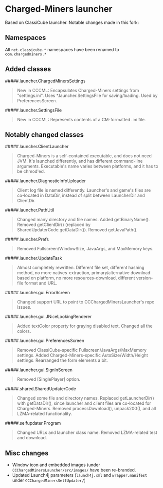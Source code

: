 Charged-Miners launcher
=======================

Based on ClassiCube launcher. Notable changes made in this fork:

Namespaces
----------
All <code>net.classicube.\*</code> namespaces have been renamed to <code>com.chargedminers.*</code>



Added classes
-------------
#####.launcher.ChargedMinersSettings
> New in CCCML: Encapsulates Charged-Miners settings from "settings.ini".
  Uses *.launcher.SettingsFile for saving/loading. Used by PreferencesScreen.

#####.launcher.SettingsFile
> New in CCCML: Represents contents of a CM-formatted .ini file.



Notably changed classes
-----------------------
#####.launcher.ClientLauncher
> Charged-Miners is a self-contained executable, and does not need JVM.
  It's launched differently, and has different command-line arguments.
  Executable's name varies between platforms, and it has to be chmod'ed.

#####.launcher.DiagnosticInfoUploader
> Client log file is named differently. Launcher's and game's files are
  co-located in DataDir, instead of split between LauncherDir and ClientDir.

#####.launcher.PathUtil
> Changed many directory and file names. Added getBinaryName().
  Removed getClientDir() (replaced by SharedUpdaterCode.getDataDir()).
  Removed getJavaPath().

#####.launcher.Prefs
> Removed Fullscreen/WindowSize, JavaArgs, and MaxMemory keys.

#####.launcher.UpdateTask
> Almost completely rewritten. Different file set, different hashing method,
  no more natives-extraction, primary/alternative download based on platform,
  no more resources-download, different version-file format and URL.

#####.launcher.gui.ErrorScreen
> Changed support URL to point to CCChargedMinersLauncher's repo issues.

#####.launcher.gui.JNiceLookingRenderer
> Added textColor property for graying disabled text.
  Changed all the colors.

#####.launcher.gui.PreferencesScreen
> Removed ClassiCube-specific Fullscreen/JavaArgs/MaxMemory settings.
  Added Charged-Miners-specific AutoSize/Width/Height settings.
  Rearranged the form elements a bit.

#####.launcher.gui.SignInScreen
> Removed [SinglePlayer] option.

#####.shared.SharedUpdaterCode
> Changed some file and directory names. Replaced getLauncherDir() with getDataDir(),
  since launcher and client files are co-located for Charged-Miners.
  Removed processDownload(), unpack200(), and all LZMA-related functionality.

#####.selfupdater.Program
> Changed URLs and launcher class name. Removed LZMA-related test and download.


Misc changes
------------
* Window icon and embedded images (under <code>CCChargedMinersLauncher/src/images/</code> have been re-branded.
* Updated Launch4j parameters (<code>launch4j.xml</code> and <code>wrapper.manifest</code> under <code>CCChargedMinersSelfUpdater/</code>)

